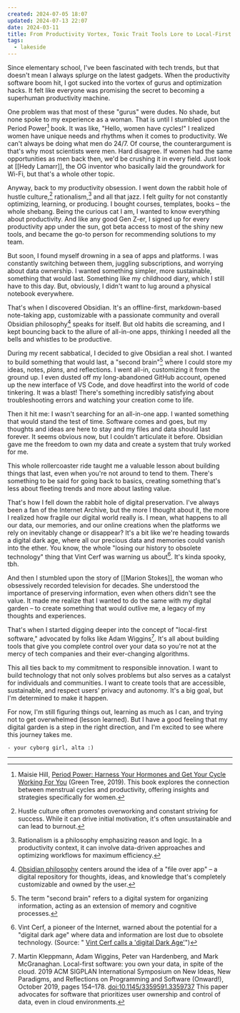 ```yaml
---
created: 2024-07-05 18:07
updated: 2024-07-13 22:07
date: 2024-03-11
title: From Productivity Vortex, Toxic Trait Tools Lore to Local-First Tools and Digital Preservation
tags:
  - lakeside
---
```


Since elementary school, I've been fascinated with tech trends, but that doesn't mean I always splurge on the latest gadgets. When the productivity software boom hit, I got sucked into the vortex of gurus and optimization hacks. It felt like everyone was promising the secret to becoming a superhuman productivity machine.

One problem was that most of these "gurus" were dudes. No shade, but none spoke to my experience as a woman. That is until I stumbled upon the Period Power[^1] book. It was like, "Hello, women have cycles!" I realized women have unique needs and rhythms when it comes to productivity. We can't always be doing what men do 24/7. Of course, the counterargument is that's why most scientists were men. Hard disagree. If women had the same opportunities as men back then, we'd be crushing it in every field. Just look at [[Hedy Lamarr]], the OG inventor who basically laid the groundwork for Wi-Fi, but that's a whole other topic.

Anyway, back to my productivity obsession. I went down the rabbit hole of hustle culture,[^2] rationalism,[^3] and all that jazz. I felt guilty for not constantly optimizing, learning, or producing. I bought courses, templates, books – the whole shebang. Being the curious cat I am, I wanted to know everything about productivity. And like any good Gen Z-er, I signed up for every productivity app under the sun, got beta access to most of the shiny new tools, and became the go-to person for recommending solutions to my team.

But soon, I found myself drowning in a sea of apps and platforms. I was constantly switching between them, juggling subscriptions, and worrying about data ownership. I wanted something simpler, more sustainable, something that would last. Something like my childhood diary, which I still have to this day. But, obviously, I didn't want to lug around a physical notebook everywhere.

That's when I discovered Obsidian. It's an offline-first, markdown-based note-taking app, customizable with a passionate community and overall Obsidian philosophy[^4] speaks for itself. But old habits die screaming, and I kept bouncing back to the allure of all-in-one apps, thinking I needed all the bells and whistles to be productive.

During my recent sabbatical, I decided to give Obsidian a real shot. I wanted to build something that would last, a "second brain"[^5] where I could store my ideas, notes, _plans_, and reflections. I went all-in, customizing it from the ground up. I even dusted off my long-abandoned GitHub account, opened up the new interface of VS Code, and dove headfirst into the world of code tinkering. It was a blast! There's something incredibly satisfying about troubleshooting errors and watching your creation come to life.


Then it hit me: I wasn't searching for an all-in-one app. I wanted something that would stand the test of time. Software comes and goes, but my thoughts and ideas are here to stay and my files and data should last forever. It seems obvious now, but I couldn't articulate it before. Obsidian gave me the freedom to own my data and create a system that truly worked for me.


This whole rollercoaster ride taught me a valuable lesson about building things that last, even when you're not around to tend to them. There's something to be said for going back to basics, creating something that's less about fleeting trends and more about lasting value.

That's how I fell down the rabbit hole of digital preservation. I've always been a fan of the Internet Archive, but the more I thought about it, the more I realized how fragile our digital world really is. I mean, what happens to all our data, our memories, and our online creations when the platforms we rely on inevitably change or disappear? It's a bit like we're heading towards a digital dark age, where all our precious data and memories could vanish into the ether. You know, the whole "losing our history to obsolete technology" thing that Vint Cerf was warning us about[^6]. It's kinda spooky, tbh.

And then I stumbled upon the story of [[Marion Stokes]], the woman who obsessively recorded television for decades. She understood the importance of preserving information, even when others didn't see the value. It made me realize that I wanted to do the same with my digital garden – to create something that would outlive me, a legacy of my thoughts and experiences.

That's when I started digging deeper into the concept of "local-first software," advocated by folks like Adam Wiggins[^7]. It's all about building tools that give you complete control over your data so you're not at the mercy of tech companies and their ever-changing algorithms.

This all ties back to my commitment to responsible innovation. I want to build technology that not only solves problems but also serves as a catalyst for individuals and communities. I want to create tools that are accessible, sustainable, and respect users' privacy and autonomy. It's a big goal, but I'm determined to make it happen.

For now, I'm still figuring things out, learning as much as I can, and trying not to get overwhelmed (lesson learned). But I have a good feeling that my digital garden is a step in the right direction, and I'm excited to see where this journey takes me.

```poetry
- your cyborg girl, alta :)  
```

-----

[^1]: Maisie Hill, [Period Power: Harness Your Hormones and Get Your Cycle Working For You](https://www.goodreads.com/book/show/40653191-period-power) (Green Tree, 2019). This book explores the connection between menstrual cycles and productivity, offering insights and strategies specifically for women.
[^2]: Hustle culture often promotes overworking and constant striving for success. While it can drive initial motivation, it's often unsustainable and can lead to burnout.
[^3]: Rationalism is a philosophy emphasizing reason and logic. In a productivity context, it can involve data-driven approaches and optimizing workflows for maximum efficiency.
[^4]: [Obsidian philosophy](https://obsidian.md/about) centers around the idea of a "file over app" – a digital repository for thoughts, ideas, and knowledge that's completely customizable and owned by the user.
[^5]:  The term "second brain" refers to a digital system for organizing information, acting as an extension of memory and cognitive processes.
[^6]: Vint Cerf, a pioneer of the Internet, warned about the potential for a "digital dark age" where data and information are lost due to obsolete technology. (Source: " [Vint Cerf calls a 'digital Dark Age'](https://www.bbc.co.uk/news/science-environment-31450389)")
[^7]: Martin Kleppmann, Adam Wiggins, Peter van Hardenberg, and Mark McGranaghan. Local-first software: you own your data, in spite of the cloud. 2019 ACM SIGPLAN International Symposium on New Ideas, New Paradigms, and Reflections on Programming and Software (Onward!), October 2019, pages 154–178. [doi:10.1145/3359591.3359737](https://doi.org/10.1145/3359591.3359737) This paper advocates for software that prioritizes user ownership and control of data, even in cloud environments.

